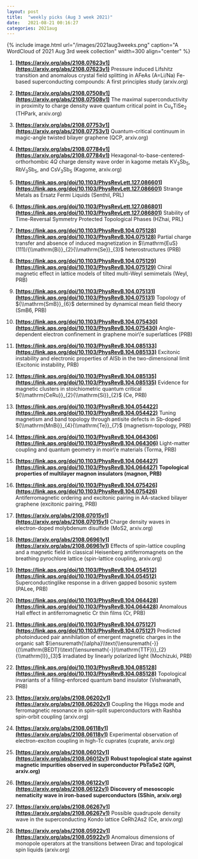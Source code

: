 ```yaml
---
layout: post
title:  "weekly picks (Aug 3 week 2021)"
date:   2021-08-21 00:16:27
categories: 2021aug
---
```


{% include image.html url="/images/2021aug3weeks.png" caption="A WordCloud of 2021 Aug 3rd week collection" width=300 align="center" %}


1. **[https://arxiv.org/abs/2108.07623v1](https://arxiv.org/abs/2108.07623v1)** Pressure induced Lifshitz transition and anomalous crystal field splitting in AFeAs (A=Li/Na) Fe-based superconducting compounds: A first principles study (arxiv.org)

1. **[https://arxiv.org/abs/2108.07508v1](https://arxiv.org/abs/2108.07508v1)** The maximal superconductivity in proximity to charge density wave quantum critical point in Cu$_x$TiSe$_2$ (THPark, arxiv.org)

1. **[https://arxiv.org/abs/2108.07753v1](https://arxiv.org/abs/2108.07753v1)** Quantum-critical continuum in magic-angle twisted bilayer graphene (QCP, arxiv.org)

1. **[https://arxiv.org/abs/2108.07784v1](https://arxiv.org/abs/2108.07784v1)** Hexagonal-to-base-centered-orthorhombic $4Q$ charge density wave order in kagome metals KV$_3$Sb$_5$, RbV$_3$Sb$_5$, and CsV$_3$Sb$_5$ (Kagome, arxiv.org)



1. **[https://link.aps.org/doi/10.1103/PhysRevLett.127.086601](https://link.aps.org/doi/10.1103/PhysRevLett.127.086601)** Strange Metals as Ersatz Fermi Liquids (Senthil, PRL)

1. **[https://link.aps.org/doi/10.1103/PhysRevLett.127.086801](https://link.aps.org/doi/10.1103/PhysRevLett.127.086801)** Stability of Time-Reversal Symmetry Protected Topological Phases (HZhai, PRL)

1. **[https://link.aps.org/doi/10.1103/PhysRevB.104.075128](https://link.aps.org/doi/10.1103/PhysRevB.104.075128)** Partial charge transfer and absence of induced magnetization in $\\mathrm{EuS}(111)/{\\mathrm{Bi}}_{2}{\\mathrm{Se}}_{3}$ heterostructures (PRB)

1. **[https://link.aps.org/doi/10.1103/PhysRevB.104.075129](https://link.aps.org/doi/10.1103/PhysRevB.104.075129)** Chiral magnetic effect in lattice models of tilted multi-Weyl semimetals (Weyl, PRB)

1. **[https://link.aps.org/doi/10.1103/PhysRevB.104.075131](https://link.aps.org/doi/10.1103/PhysRevB.104.075131)** Topology of ${\\mathrm{SmB}}_{6}$ determined by dynamical mean field theory (SmB6, PRB)

1. **[https://link.aps.org/doi/10.1103/PhysRevB.104.075430](https://link.aps.org/doi/10.1103/PhysRevB.104.075430)** Angle-dependent electron confinement in graphene moir\\'e superlattices (PRB)

1. **[https://link.aps.org/doi/10.1103/PhysRevB.104.085133](https://link.aps.org/doi/10.1103/PhysRevB.104.085133)** Excitonic instability and electronic properties of AlSb in the two-dimensional limit (Excitonic instability, PRB)

1. **[https://link.aps.org/doi/10.1103/PhysRevB.104.085135](https://link.aps.org/doi/10.1103/PhysRevB.104.085135)** Evidence for magnetic clusters in stoichiometric quantum critical ${\\mathrm{CeRu}}_{2}{\\mathrm{Si}}_{2}$ (Ce, PRB)

1. **[https://link.aps.org/doi/10.1103/PhysRevB.104.054422](https://link.aps.org/doi/10.1103/PhysRevB.104.054422)** Tuning magnetism and band topology through antisite defects in Sb-doped ${\\mathrm{MnBi}}_{4}{\\mathrm{Te}}_{7}$ (magnetism-topology, PRB)

1. **[https://link.aps.org/doi/10.1103/PhysRevB.104.064306](https://link.aps.org/doi/10.1103/PhysRevB.104.064306)** Light-matter coupling and quantum geometry in moir\\'e materials (Torma, PRB)

1. **[https://link.aps.org/doi/10.1103/PhysRevB.104.064427](https://link.aps.org/doi/10.1103/PhysRevB.104.064427)** **Topological properties of multilayer magnon insulators (magnon, PRB)**

1. **[https://link.aps.org/doi/10.1103/PhysRevB.104.075426](https://link.aps.org/doi/10.1103/PhysRevB.104.075426)** Antiferromagnetic ordering and excitonic pairing in AA-stacked bilayer graphene (excitonic pairing, PRB)


1. **[https://arxiv.org/abs/2108.07015v1](https://arxiv.org/abs/2108.07015v1)** Charge density waves in electron-doped molybdenum disulfide (MoS2, arxiv.org)

1. **[https://arxiv.org/abs/2108.06961v1](https://arxiv.org/abs/2108.06961v1)** Effects of spin-lattice coupling and a magnetic field in classical Heisenberg antiferromagnets on the breathing pyrochlore lattice (spin-lattice coupling, arxiv.org)



1. **[https://link.aps.org/doi/10.1103/PhysRevB.104.054512](https://link.aps.org/doi/10.1103/PhysRevB.104.054512)** Superconductinglike response in a driven gapped bosonic system (PALee, PRB)

1. **[https://link.aps.org/doi/10.1103/PhysRevB.104.064428](https://link.aps.org/doi/10.1103/PhysRevB.104.064428)** Anomalous Hall effect in antiferromagnetic Cr thin films (Cr, PRB)

1. **[https://link.aps.org/doi/10.1103/PhysRevB.104.075127](https://link.aps.org/doi/10.1103/PhysRevB.104.075127)** Predicted photoinduced pair annihilation of emergent magnetic charges in the organic salt $\\ensuremath{\\alpha}\\text{\\ensuremath{-}}{(\\mathrm{BEDT}\\text{\\ensuremath{-}}\\mathrm{TTF})}_{2}{\\mathrm{I}}_{3}$ irradiated by linearly polarized light (Mochizuki, PRB)

1. **[https://link.aps.org/doi/10.1103/PhysRevB.104.085128](https://link.aps.org/doi/10.1103/PhysRevB.104.085128)** Topological invariants of a filling-enforced quantum band insulator (Vishwanath, PRB)


1. **[https://arxiv.org/abs/2108.06202v1](https://arxiv.org/abs/2108.06202v1)** Coupling the Higgs mode and ferromagnetic resonance in spin-split superconductors with Rashba spin-orbit coupling (arxiv.org)

1. **[https://arxiv.org/abs/2108.06118v1](https://arxiv.org/abs/2108.06118v1)** Experimental observation of electron-exciton coupling in high-Tc cuprates (cuprate, arxiv.org)

1. **[https://arxiv.org/abs/2108.06012v1](https://arxiv.org/abs/2108.06012v1)** **Robust topological state against magnetic impurities observed in superconductor PbTaSe2 (QPI, arxiv.org)**

1. **[https://arxiv.org/abs/2108.06122v1](https://arxiv.org/abs/2108.06122v1)** **Discovery of mesoscopic nematicity wave in iron-based superconductors (SShin, arxiv.org)**

1. **[https://arxiv.org/abs/2108.06267v1](https://arxiv.org/abs/2108.06267v1)** Possible quadrupole density wave in the superconducting Kondo lattice CeRh2As2 (Ce, arxiv.org)

1. **[https://arxiv.org/abs/2108.05922v1](https://arxiv.org/abs/2108.05922v1)** Anomalous dimensions of monopole operators at the transitions between Dirac and topological spin liquids (arxiv.org)
